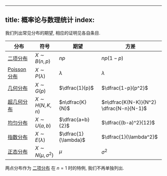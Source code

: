 
---
title: 概率论与数理统计
index: [](../index.md)
---


我们列出常见分布的期望, 相应的证明见各自条目. 

| 分布 | 符号 | 期望 | 方差 |
| - | - | - | - |
| [二项分布](./二项分布.md) | $X \sim B(n,p)$ | $np$ | $np(1-p)$ |
| [Poisson 分布](./Poisson分布.md) | $X \sim P(\lambda)$ | $\lambda$ | $\lambda$ |
| [几何分布](./几何分布.md) | $X \sim G(p)$ | $\dfrac{1}{p}$ | $\dfrac{1-p}{p^2}$ |
| [超几何分布](./超几何分布.md) | $X \sim H(N,K,n)$ | $n\dfrac{K}{N}$ | $n\dfrac{K(N-K)}{N^2} \dfrac{N-n}{N-1}$ |
| [均匀分布](./均匀分布.md) | $X \sim U(a,b)$ | $\dfrac{a+b}{2}$ | $\dfrac{(b-a)^2}{12}$ |
| [指数分布](./指数分布.md) | $X \sim E(\lambda)$ | $\dfrac{1}{\lambda}$ | $\dfrac{1}{\lambda^2}$ |
| [正态分布](./gaussian.md) | $X \sim N(\mu,\sigma^2)$ | $\mu$ | $\sigma^2$ |

两点分布作为 [二项分布](./二项分布.md) 在 $n=1$ 时的特例, 我们不再单独列出. 
